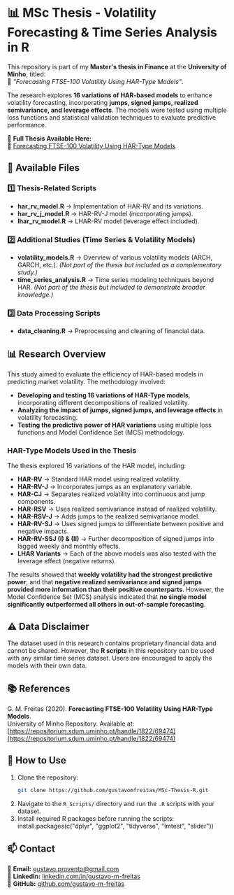 # 📊 MSc Thesis - Volatility Forecasting & Time Series Analysis in R  

This repository is part of my **Master's thesis in Finance** at the **University of Minho**, titled:  
📖 *"Forecasting FTSE-100 Volatility Using HAR-Type Models"*.  

The research explores **16 variations of HAR-based models** to enhance volatility forecasting, incorporating **jumps, signed jumps, realized semivariance, and leverage effects**. The models were tested using multiple loss functions and statistical validation techniques to evaluate predictive performance.  

📄 **Full Thesis Available Here:**  
🔗 [Forecasting FTSE-100 Volatility Using HAR-Type Models](https://repositorium.sdum.uminho.pt/handle/1822/69474)  


## 📂 Available Files

### **1️⃣ Thesis-Related Scripts**
- **har_rv_model.R** → Implementation of HAR-RV and its variations.
- **har_rv_j_model.R** → HAR-RV-J model (incorporating jumps).
- **lhar_rv_model.R** → LHAR-RV model (leverage effect included).

### **2️⃣ Additional Studies (Time Series & Volatility Models)**
- **volatility_models.R** → Overview of various volatility models (ARCH, GARCH, etc.). *(Not part of the thesis but included as a complementary study.)*
- **time_series_analysis.R** → Time series modeling techniques beyond HAR. *(Not part of the thesis but included to demonstrate broader knowledge.)*

### **3️⃣ Data Processing Scripts**
- **data_cleaning.R** → Preprocessing and cleaning of financial data.

## 📊 Research Overview
This study aimed to evaluate the efficiency of HAR-based models in predicting market volatility. The methodology involved:
- **Developing and testing 16 variations of HAR-Type models**, incorporating different decompositions of realized volatility.
- **Analyzing the impact of jumps, signed jumps, and leverage effects** in volatility forecasting.
- **Testing the predictive power of HAR variations** using multiple loss functions and Model Confidence Set (MCS) methodology.

### **HAR-Type Models Used in the Thesis**
The thesis explored 16 variations of the HAR model, including:
- **HAR-RV** → Standard HAR model using realized volatility.
- **HAR-RV-J** → Incorporates jumps as an explanatory variable.
- **HAR-CJ** → Separates realized volatility into continuous and jump components.
- **HAR-RSV** → Uses realized semivariance instead of realized volatility.
- **HAR-RSV-J** → Adds jumps to the realized semivariance model.
- **HAR-RV-SJ** → Uses signed jumps to differentiate between positive and negative impacts.
- **HAR-RV-SSJ (I) & (II)** → Further decomposition of signed jumps into lagged weekly and monthly effects.
- **LHAR Variants** → Each of the above models was also tested with the leverage effect (negative returns).

The results showed that **weekly volatility had the strongest predictive power**, and that **negative realized semivariance and signed jumps provided more information than their positive counterparts**. However, the Model Confidence Set (MCS) analysis indicated that **no single model significantly outperformed all others in out-of-sample forecasting**.

## ⚠ Data Disclaimer
The dataset used in this research contains proprietary financial data and cannot be shared. However, the **R scripts** in this repository can be used with any similar time series dataset. Users are encouraged to apply the models with their own data.


## 📚 References

G. M. Freitas (2020). **Forecasting FTSE-100 Volatility Using HAR-Type Models**.  
University of Minho Repository. Available at: [https://repositorium.sdum.uminho.pt/handle/1822/69474](https://repositorium.sdum.uminho.pt/handle/1822/69474)


## 🔧 How to Use
1. Clone the repository:
   ```bash
   git clone https://github.com/gustavomfreitas/MSc-Thesis-R.git
   ```
2. Navigate to the `R_Scripts/` directory and run the `.R` scripts with your dataset.
3. Install required R packages before running the scripts:
install.packages(c("dplyr", "ggplot2", "tidyverse", "lmtest", "slider"))



## 📫 Contact
📩 **Email:** gustavo.provento@gmail.com  
💼 **LinkedIn:** [linkedin.com/in/gustavo-m-freitas](https://www.linkedin.com/in/gustavo-m-freitas)  
📂 **GitHub:** [github.com/gustavo-m-freitas](https://github.com/gustavo-m-freitas)


